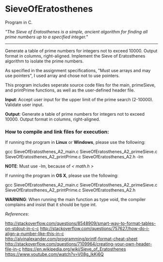 # SieveOfEratosthenes #
Program in C.

_"The Sieve of Eratosthenes is a simple, ancient algorithm for finding all prime numbers up to a specified integer."_

-------------

Generate a table of prime numbers for integers not to exceed 10000. Output format in columns, right-aligned. Implement the Sieve of Eratosthenes algorithm to isolate the prime numbers.

As specified in the assignment specifications, "Must use arrays and may use pointers", I used array and chose not to use pointers.

This program includes seperate source code files for the main, primeSieve, and printPrime functions, as well as the user-defined header file.

__Input__: Accept user input for the upper limit of the prime search (2-10000). Validate user input. 


__Output__: Generate a table of prime numbers for integers not to exceed 10000. Output format in columns, right-aligned.


### How to compile and link files for execution: ###


If running the program in __Linux__ or __Windows__, please use the following:

gcc SieveOfEratosthenes_A2_main.c SieveOfEratosthenes_A2_primeSieve.c SieveOfEratosthenes_A2_printPrime.c SieveOfEratosthenes_A2.h -lm

__NOTE__: Must use -lm, because of _< math.h >_


If running the program in __OS X__, please use the following:

gcc SieveOfEratosthenes_A2_main.c SieveOfEratosthenes_A2_primeSieve.c SieveOfEratosthenes_A2_printPrime.c SieveOfEratosthenes_A2.h

__WARNING__: When running the main function as type void, the compiler complains and insist that it should be type int.



_References_: 

http://stackoverflow.com/questions/8548909/smart-way-to-format-tables-on-stdout-in-c-c
http://stackoverflow.com/questions/757627/how-do-i-align-a-number-like-this-in-c
http://alvinalexander.com/programming/printf-format-cheat-sheet
http://stackoverflow.com/questions/7109964/creating-your-own-header-file-in-c
https://en.wikipedia.org/wiki/Sieve_of_Eratosthenes
https://www.youtube.com/watch?v=V08g_lkKj6Q
